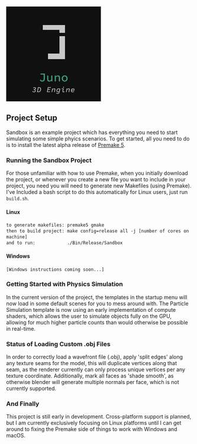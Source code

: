 

![alt text](https://github.com/jimdox/Juno/blob/master/Resources/Textures/Juno3D.png) 


## Project Setup
Sandbox is an example project which has everything you need to start simulating some simple phyics scenarios. To get started, all you need to do is to install the latest alpha release of [Premake 5](https://premake.github.io/download.html#v5).

### Running the Sandbox Project
For those unfamiliar with how to use Premake, when you initially download the project, or whenever you create a new file you want to include in your project, you need you will need to generate new Makefiles (using Premake). I've Included a bash script to do this automatically for Linux users, just run `build.sh`.
#### Linux
    to generate makefiles: premake5 gmake 
    then to build project: make config=release all -j [number of cores on machine] 
    and to run:            ./Bin/Release/Sandbox 
#### Windows
    [Windows instructions coming soon...]


### Getting Started with Physics Simulation
In the current version of the project, the templates in the startup menu will now load in some default scenes for you to mess around with. The Particle Simulation template is now using an early implementation of compute shaders, which allows the user to simulate objects fully on the GPU, allowing for much higher particle counts than would otherwise be possible in real-time. 


### Status of Loading Custom .obj Files
In order to correctly load a wavefront file (.obj), apply 'split edges' along any texture seams for the model, this will duplicate vertices along that seam, as the renderer currently can only process unique vertices per any texture coordinate. Additionally, mark all faces as 'shade smooth', as otherwise blender will generate multiple normals per face, which is not currently supported.


### And Finally
This project is still early in development. Cross-platform support is planned, but I am currently exclusively focusing on Linux platforms until I can get around to fixing the Premake side of things to work with Windows and macOS.

    

